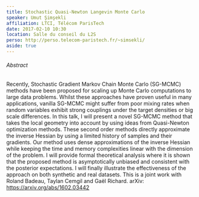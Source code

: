 ```yaml
---
title: Stochastic Quasi-Newton Langevin Monte Carlo
speaker: Umut Şimşekli
affiliation: LTCI, Télécom ParisTech
date: 2017-02-10 10:30
location: Salle du conseil du L2S
perso: http://perso.telecom-paristech.fr/~simsekli/
aside: true
---
```


###### Abstract
Recently, Stochastic Gradient Markov Chain Monte Carlo (SG-MCMC)
methods have been proposed for scaling up Monte Carlo computations to
large data problems. Whilst these approaches have proven useful in
many applications, vanilla SG-MCMC might suffer from poor mixing rates
when random variables exhibit strong couplings under the target
densities or big scale differences. In this talk, I will present a
novel SG-MCMC method that takes the local geometry into account by
using ideas from Quasi-Newton optimization methods. These second order
methods directly approximate the inverse Hessian by using a limited
history of samples and their gradients. Our method uses dense
approximations of the inverse Hessian while keeping the time and
memory complexities linear with the dimension of the problem. I will
provide formal theoretical analysis where it is shown that the
proposed method is asymptotically unbiased and consistent with the
posterior expectations. I will finally illustrate the effectiveness of
the approach on both synthetic and real datasets. This is a joint work
with Roland Badeau, Taylan Cemgil and Gaël Richard. arXiv:
https://arxiv.org/abs/1602.03442